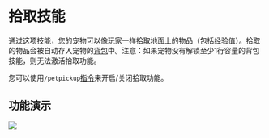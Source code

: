 # 拾取技能

通过这项技能，您的宠物可以像玩家一样拾取地面上的物品（包括经验值）。拾取的物品会被自动存入宠物的[背包](backpack.md)中。注意：如果宠物没有解锁至少1行容量的背包技能，则无法激活拾取功能。

您可以使用`/petpickup`[指令](../setup/commands.md#skill-commands)来开启/关闭拾取功能。

## 功能演示

![](../.gitbook/assets/pickup.gif)